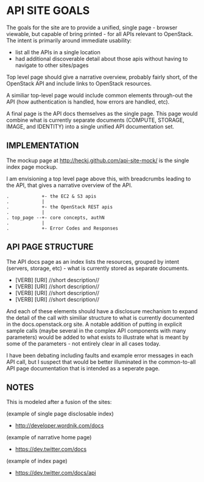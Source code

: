 API SITE GOALS
==============

The goals for the site are to provide a unified, single page - browser
viewable, but capable of bring printed - for all APIs relevant to OpenStack.
The intent is primarily around immediate usability:
 * list all the APIs in a single location
 * had additional discoverable detail about those apis without having to navigate to other sites/pages

Top level page should give a narrative overview, probably fairly short,
of the OpenStack API and include links to OpenStack resources.

A similiar top-level page would include common elements through-out the API
(how authentication is handled, how errors are handled, etc).

A final page is the API docs themselves as the single page. This page would
combine what is currently separate documents (COMPUTE, STORAGE, IMAGE, and
IDENTITY) into a single unified API documentation set.

IMPLEMENTATION
--------------

The mockup page at http://heckj.github.com/api-site-mock/ is the single
index page mockup.

I am envisioning a top level page above this, with breadcrumbs leading to
the API, that gives a narrative overview of the API.

    .            +- the EC2 & S3 apis
    .            |
    .            +- the OpenStack REST apis
    .            |
    . top_page --+- core concepts, authN
    .            |
    .            +- Error Codes and Responses

API PAGE STRUCTURE
------------------

The API docs page as an index lists the resources, grouped by intent
(servers, storage, etc) - what is currently stored as separate documents.

* [VERB] [URI] //short description//
* [VERB] [URI] //short description//
* [VERB] [URI] //short description//
* [VERB] [URI] //short description//

And each of these elements should have a disclosure mechanism to expand
the detail of the call with similiar structure to what is currently documented
in the docs.openstack.org site. A notable addition of putting in explicit
sample calls (maybe several in the complex API components with many parameters)
would be added to what exists to illustrate what is meant by some of the
parameters - not entirely clear in all cases today.

I have been debating including faults and example error messages in each
API call, but I suspect that would be better illuminated in the common-to-all
API page documentation that is intended as a seperate page.

NOTES
-----

This is modeled after a fusion of the sites:

(example of single page disclosable index)
 * http://developer.wordnik.com/docs

(example of narrative home page)
 * https://dev.twitter.com/docs

(example of index page)
 * https://dev.twitter.com/docs/api



